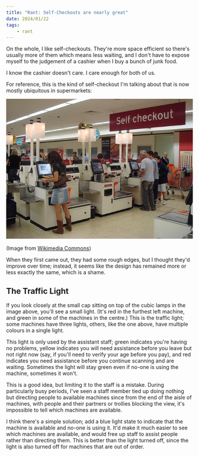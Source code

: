 ```yaml
---
title: "Rant: Self-Checkouts are nearly great"
date: 2024/01/22
tags:
    - rant
---
```


On the whole, I like self-checkouts. They're more space efficient so there's
usually more of them which means less waiting, and I don't have to expose
myself to the judgement of a cashier when I buy a bunch of junk food.

I know the cashier doesn't care. I care enough for both of us.

For reference, this is the kind of self-checkout I'm talking about that is now
mostly ubiquitous in supermarkets:

![Self-Checkout](checkouts.jpg)

(Image from [Wikimedia
Commons](https://commons.wikimedia.org/wiki/File:Self_checkout_using_NCR_Fastlane_machines.jpg))

When they first came out, they had some rough edges, but I thought they'd
improve over time; instead, it seems like the design has remained more or less
exactly the same, which is a shame.

## The Traffic Light

If you look closely at the small cap sitting on top of the cubic lamps in the
image above, you'll see a small light. (It's red in the furthest left machine,
and green in some of the machines in the centre.) This is the traffic light;
some machines have three lights, others, like the one above, have multiple
colours in a single light.

This light is only used by the assistant staff; green indicates you're having
no problems, yellow indicates you will need assistance before you leave but
not right now (say, if you'll need to verify your age before you pay), and red
indicates you need assistance before you continue scanning and are waiting.
Sometimes the light will stay green even if no-one is using the machine,
sometimes it won't.

This is a good idea, but limiting it to the staff is a mistake. During
particularly busy periods, I've seen a staff member tied up doing nothing but
directing people to available machines since from the end of the aisle of
machines, with people and their partners or trollies blocking the view, it's
impossible to tell which machines are available.

I think there's a simple solution; add a blue light state to indicate that the
machine is available and no-one is using it. It'd make it much easier to see
which machines are available, and would free up staff to assist people rather
than directing them. This is better than the light turned off, since the
light is also turned off for machines that are out of order.
